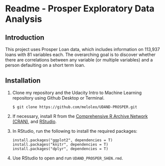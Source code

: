 # Readme - Prosper Exploratory Data Analysis

## Introduction
This project uses Prosper Loan data, which includes information on 113,937 loans with 81 variables each. The overarching goal is to discover whether there are correlations between any variable (or multiple variables) and a person defaulting on a short term loan.

## Installation
1. Clone my repository and the Udacity Intro to Machine Learning repository using Github Desktop or Terminal.

    ```
    $ git clone https://github.com/meloleo/UDAND-PROSPER.git

    ```

2. If necessary, install R from the [Comprehensive R Archive Network (CRAN)](http://cran.r-project.org/), and [RStudio](http://www.rstudio.com/products/rstudio/download/).
3. In RStudio, run the following to install the required packages:

    ```
    install.packages("ggplot2", dependencies = T) 
    install.packages("knitr", dependencies = T)
    install.packages("dplyr", dependencies = T)
    ```

4. Use RStudio to open and run `UDAND_PROSPER_SHEN.rmd`.
